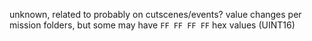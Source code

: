 unknown, related to probably on cutscenes/events?
value changes per mission folders, but some may have `FF FF FF FF` hex values (UINT16)
